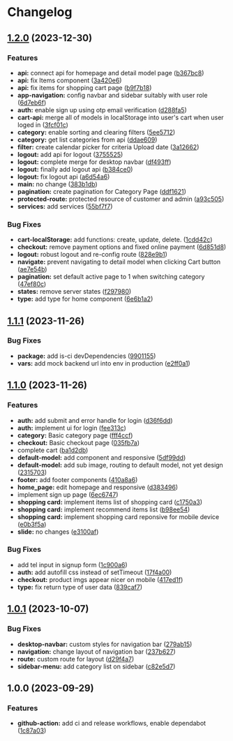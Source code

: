 # Changelog

## [1.2.0](https://github.com/ngyngcphu/tick3d-fe/compare/v1.1.1...v1.2.0) (2023-12-30)


### Features

* **api:** connect api for homepage and detail model page ([b367bc8](https://github.com/ngyngcphu/tick3d-fe/commit/b367bc8bddae8880dcb7c7318c7aebeacefbbe38))
* **api:** fix Items component ([3a420e6](https://github.com/ngyngcphu/tick3d-fe/commit/3a420e603def0b76f82f0b077038fb59c5cf02b3))
* **api:** fix items for shopping cart page ([b9f7b18](https://github.com/ngyngcphu/tick3d-fe/commit/b9f7b18d6f60b93f8b18310b43a881eff952201c))
* **app-navigation:** config navbar and sidebar suitably with user role ([6d7eb6f](https://github.com/ngyngcphu/tick3d-fe/commit/6d7eb6f2dda1382d3ae1ce3a9774f7338a515651))
* **auth:** enable sign up using otp email verification ([d288fa5](https://github.com/ngyngcphu/tick3d-fe/commit/d288fa55caba530c8871df5f5676d31c2065785b))
* **cart-api:** merge all of models in localStorage into user's cart when user loged in ([3fcf01c](https://github.com/ngyngcphu/tick3d-fe/commit/3fcf01c20488335645f98929acf7f737e3578e8e))
* **category:** enable sorting and clearing filters ([5ee5712](https://github.com/ngyngcphu/tick3d-fe/commit/5ee5712b723fabf598da340e8d4156770e375b5e))
* **category:** get list categories from api ([ddae609](https://github.com/ngyngcphu/tick3d-fe/commit/ddae6095dfa2db234d6980f7e2f30b3f94056787))
* **filter:** create calendar picker for criteria Upload date ([3a12662](https://github.com/ngyngcphu/tick3d-fe/commit/3a12662036d7ac4c4c43e3f44378f56c73e7ce6a))
* **logout:** add api for logout ([3755525](https://github.com/ngyngcphu/tick3d-fe/commit/375552584fc23ed1f027753fb45572ebeee47452))
* **logout:** complete merge for desktop navbar ([df493ff](https://github.com/ngyngcphu/tick3d-fe/commit/df493ffd9e13e598fd3baf7c3581de52a1bcdc08))
* **logout:** finally add logout api ([b384ce0](https://github.com/ngyngcphu/tick3d-fe/commit/b384ce05d0f6bdb219355b36f7500235c5cd9d26))
* **logout:** fix logout api ([a6d54a6](https://github.com/ngyngcphu/tick3d-fe/commit/a6d54a6f88e05d468a3dbdf157ff8e3bcc6d4e09))
* **main:** no change ([383b1db](https://github.com/ngyngcphu/tick3d-fe/commit/383b1db267e9e9865882a3f0b982278d850f9cf9))
* **pagination:** create pagination for Category Page ([ddf1621](https://github.com/ngyngcphu/tick3d-fe/commit/ddf16214add392533dc7cdf571e609fbd4aa7f6a))
* **protected-route:** protected resource of customer and admin ([a93c505](https://github.com/ngyngcphu/tick3d-fe/commit/a93c505c096190b0d758476225d199cc279363c3))
* **services:** add services ([55bf7f7](https://github.com/ngyngcphu/tick3d-fe/commit/55bf7f7840dd998e6b032c673acb32d0e6cb3521))


### Bug Fixes

* **cart-localStorage:** add functions: create, update, delete. ([1cdd42c](https://github.com/ngyngcphu/tick3d-fe/commit/1cdd42c04363f01a1d7f3a9fa72d168a66ca3439))
* **checkout:** remove payment options and fixed online payment ([6d851d8](https://github.com/ngyngcphu/tick3d-fe/commit/6d851d8a4fa2e072fea35bb868e110cf36d910c6))
* **logout:** robust logout and re-config route ([828e9b1](https://github.com/ngyngcphu/tick3d-fe/commit/828e9b18fc8eeda7e499cbbf78c64ddaa310cc2f))
* **navigate:** prevent navigating to detail model when clicking Cart button ([ae7e54b](https://github.com/ngyngcphu/tick3d-fe/commit/ae7e54b47c4ffde74d90179b1e60e87a3df08a1c))
* **pagination:** set default active page to 1 when switching category ([47ef80c](https://github.com/ngyngcphu/tick3d-fe/commit/47ef80c8aebb06c6f4d9ef6abe56be89c2ad6fd9))
* **states:** remove server states ([f297980](https://github.com/ngyngcphu/tick3d-fe/commit/f29798042c51ade8000b3bede2c5bb9653322e1a))
* **type:** add type for home component ([6e6b1a2](https://github.com/ngyngcphu/tick3d-fe/commit/6e6b1a292f4a56575fa81a26ce5a3232d8e96d9a))

## [1.1.1](https://github.com/ngyngcphu/tick3d-fe/compare/v1.1.0...v1.1.1) (2023-11-26)


### Bug Fixes

* **package:** add is-ci devDependencies ([9901155](https://github.com/ngyngcphu/tick3d-fe/commit/9901155dc523fbe29e3501b2a924e8ca851e8482))
* **vars:** add mock backend url into env in production ([e2ff0a1](https://github.com/ngyngcphu/tick3d-fe/commit/e2ff0a118db3d0d8bde01880e4174cc1b671a9d5))

## [1.1.0](https://github.com/ngyngcphu/tick3d-fe/compare/v1.0.1...v1.1.0) (2023-11-26)


### Features

* **auth:** add submit and error handle for login ([d36f6dd](https://github.com/ngyngcphu/tick3d-fe/commit/d36f6ddb2e5e74764c22c98c176768508548e021))
* **auth:** implement ui for login ([fee313c](https://github.com/ngyngcphu/tick3d-fe/commit/fee313cca392a296cb28de43a4013dd067dc2a99))
* **category:** Basic category page ([fff4ccf](https://github.com/ngyngcphu/tick3d-fe/commit/fff4ccfee0dcfac4d771b93ce04a0007daa6f71c))
* **checkout:** Basic checkout page ([035fb7a](https://github.com/ngyngcphu/tick3d-fe/commit/035fb7af8efe197e22632d2849a64a9fd73814f0))
* complete cart ([ba1d2db](https://github.com/ngyngcphu/tick3d-fe/commit/ba1d2db0d6084e653bd447e521d8408205281abc))
* **default-model:** add component and responsive ([5df99dd](https://github.com/ngyngcphu/tick3d-fe/commit/5df99ddce80417504578f264249ee8139f88d106))
* **default-model:** add sub image, routing to default model, not yet design ([2315703](https://github.com/ngyngcphu/tick3d-fe/commit/231570352d2e77ec793d382d0b1a707f9b747f7e))
* **footer:** add footer components ([410a8a6](https://github.com/ngyngcphu/tick3d-fe/commit/410a8a6f84192679cbf4bab1e8b3f58adbc21bf1))
* **home_page:** edit homepage and responsive ([d383496](https://github.com/ngyngcphu/tick3d-fe/commit/d3834967bd5a86e21d43b6057338bf3f4ab5f10e))
* implement sign up page ([6ec6747](https://github.com/ngyngcphu/tick3d-fe/commit/6ec67475106e05138efc0981419783af781f3b7e))
* **shopping card:** implement items list of shopping card ([c1750a3](https://github.com/ngyngcphu/tick3d-fe/commit/c1750a3d60995789b7d9e1ca0700508e01bd4685))
* **shopping card:** implement recommend items list ([b98ee54](https://github.com/ngyngcphu/tick3d-fe/commit/b98ee542c4940fc41785fe72ef45d61085f5c702))
* **shopping card:** implement shopping card reponsive for mobile device ([e0b3f5a](https://github.com/ngyngcphu/tick3d-fe/commit/e0b3f5a82a8ed211347c4abf6de213e717e9a864))
* **slide:** no changes ([e3100af](https://github.com/ngyngcphu/tick3d-fe/commit/e3100af82368baa6a988550b1d44b951be1ad82c))


### Bug Fixes

* add tel input in signup form ([1c900a6](https://github.com/ngyngcphu/tick3d-fe/commit/1c900a699798f9a53b174776710d738d514791cd))
* **auth:** add autofill css instead of setTimeout ([17f4a00](https://github.com/ngyngcphu/tick3d-fe/commit/17f4a003b4fabeec0f4726e3c7da06f2c4ff1b39))
* **checkout:** product imgs appear nicer on mobile ([417ed1f](https://github.com/ngyngcphu/tick3d-fe/commit/417ed1fd09f1fe9e916889e7825d2b3b776e4824))
* **type:** fix return type of user data ([839caf7](https://github.com/ngyngcphu/tick3d-fe/commit/839caf7e566ba8a82bd28bf81017e4d2ecf14455))

## [1.0.1](https://github.com/ngyngcphu/tick3d-fe/compare/v1.0.0...v1.0.1) (2023-10-07)


### Bug Fixes

* **desktop-navbar:** custom styles for navigation bar ([279ab15](https://github.com/ngyngcphu/tick3d-fe/commit/279ab1529504934bf8e6e3d78c28ca6bd30a46cf))
* **navigation:** change layout of navigation bar ([237b627](https://github.com/ngyngcphu/tick3d-fe/commit/237b627551cde693c8c7e49efd0c96f0ccb977c8))
* **route:** custom route for layout ([d29f4a7](https://github.com/ngyngcphu/tick3d-fe/commit/d29f4a77c5566c98e3cd2fa84a3390a10c7b24b3))
* **sidebar-menu:** add category list on sidebar ([c82e5d7](https://github.com/ngyngcphu/tick3d-fe/commit/c82e5d7faad70932ef17518b775f065169266d9f))

## 1.0.0 (2023-09-29)


### Features

* **github-action:** add ci and release workflows, enable dependabot ([1c87a03](https://github.com/ngyngcphu/tick3d-fe/commit/1c87a03dfd759e832d1bd53acb3e55147d8a3aa6))
